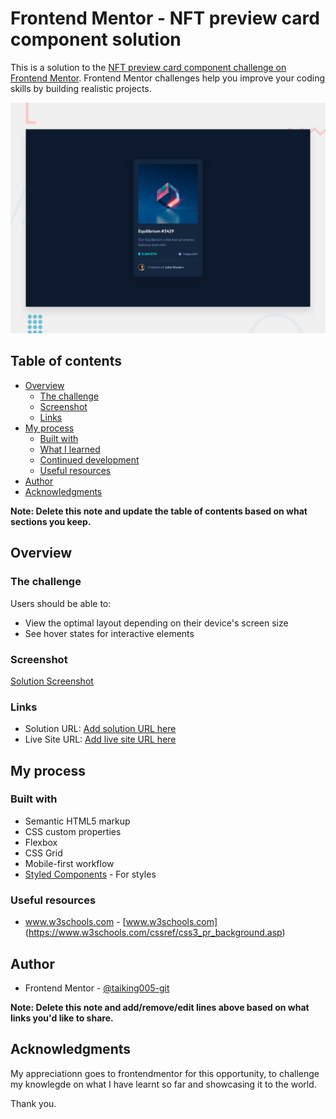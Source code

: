 # Frontend Mentor - NFT preview card component solution

This is a solution to the [NFT preview card component challenge on Frontend Mentor](https://www.frontendmentor.io/challenges/nft-preview-card-component-SbdUL_w0U). Frontend Mentor challenges help you improve your coding skills by building realistic projects.

![Design preview for the Intro section with dropdown navigation coding challenge](./design/desktop-preview.jpg)

## Table of contents

- [Overview](#overview)
  - [The challenge](#the-challenge)
  - [Screenshot](#screenshot)
  - [Links](#links)
- [My process](#my-process)
  - [Built with](#built-with)
  - [What I learned](#what-i-learned)
  - [Continued development](#continued-development)
  - [Useful resources](#useful-resources)
- [Author](#author)
- [Acknowledgments](#acknowledgments)

**Note: Delete this note and update the table of contents based on what sections you keep.**

## Overview

### The challenge

Users should be able to:

- View the optimal layout depending on their device's screen size
- See hover states for interactive elements

### Screenshot

[Solution Screenshot](./screencapture.png)

### Links

- Solution URL: [Add solution URL here](https://your-solution-url.com)
- Live Site URL: [Add live site URL here](https://your-live-site-url.com)

## My process

### Built with

- Semantic HTML5 markup
- CSS custom properties
- Flexbox
- CSS Grid
- Mobile-first workflow
- [Styled Components](https://styled-components.com/) - For styles

### Useful resources

- www.w3schools.com - [www.w3schools.com] (https://www.w3schools.com/cssref/css3_pr_background.asp)

## Author

- Frontend Mentor - [@taiking005-git](https://www.frontendmentor.io/profile/taiking005-git)

**Note: Delete this note and add/remove/edit lines above based on what links you'd like to share.**

## Acknowledgments

My appreciationn goes to frontendmentor for this opportunity, to challenge my knowlegde on what I have learnt so far and showcasing it to the world.

Thank you.
